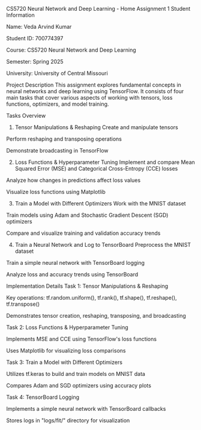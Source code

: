 CS5720 Neural Network and Deep Learning - Home Assignment 1
Student Information

Name: Veda Arvind Kumar

Student ID: 700774397

Course: CS5720 Neural Network and Deep Learning

Semester: Spring 2025

University: University of Central Missouri

Project Description
This assignment explores fundamental concepts in neural networks and deep learning using TensorFlow. It consists of four main tasks that cover various aspects of working with tensors, loss functions, optimizers, and model training.

Tasks Overview
1. Tensor Manipulations & Reshaping
Create and manipulate tensors

Perform reshaping and transposing operations

Demonstrate broadcasting in TensorFlow

2. Loss Functions & Hyperparameter Tuning
Implement and compare Mean Squared Error (MSE) and Categorical Cross-Entropy (CCE) losses

Analyze how changes in predictions affect loss values

Visualize loss functions using Matplotlib

3. Train a Model with Different Optimizers
Work with the MNIST dataset

Train models using Adam and Stochastic Gradient Descent (SGD) optimizers

Compare and visualize training and validation accuracy trends

4. Train a Neural Network and Log to TensorBoard
Preprocess the MNIST dataset

Train a simple neural network with TensorBoard logging

Analyze loss and accuracy trends using TensorBoard

Implementation Details
Task 1: Tensor Manipulations & Reshaping

Key operations: tf.random.uniform(), tf.rank(), tf.shape(), tf.reshape(), tf.transpose()

Demonstrates tensor creation, reshaping, transposing, and broadcasting

Task 2: Loss Functions & Hyperparameter Tuning

Implements MSE and CCE using TensorFlow's loss functions

Uses Matplotlib for visualizing loss comparisons

Task 3: Train a Model with Different Optimizers

Utilizes tf.keras to build and train models on MNIST data

Compares Adam and SGD optimizers using accuracy plots

Task 4: TensorBoard Logging

Implements a simple neural network with TensorBoard callbacks

Stores logs in "logs/fit/" directory for visualization
